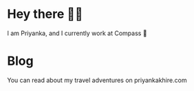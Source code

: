 <h1>Hey there 👋🏽</h1>
I am Priyanka, and I currently work at Compass 🧭

<h1>Blog</h1>
You can read about my travel adventures on priyankakhire.com


<!---
priyanka-khire/priyanka-khire is a ✨ special ✨ repository because its `README.md` (this file) appears on your GitHub profile.
You can click the Preview link to take a look at your changes.
--->
